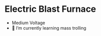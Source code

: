 # Electric Blast Furnace
- Medium Voltage
- 🌱 I’m currently learning mass trolling


<!---
a3706/a3706 is a ✨ special ✨ repository because its `README.md` (this file) appears on your GitHub profile.
You can click the Preview link to take a look at your changes.
--->
